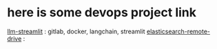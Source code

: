 # here is some devops project link
[llm-streamlit](https://github.com/RickOwri/streamlit-lang) : gitlab, docker, langchain, streamlit
[elasticsearch-remote-drive](https://github.com/RickOwri/elasticsearch-filebeat-kibana) : 
